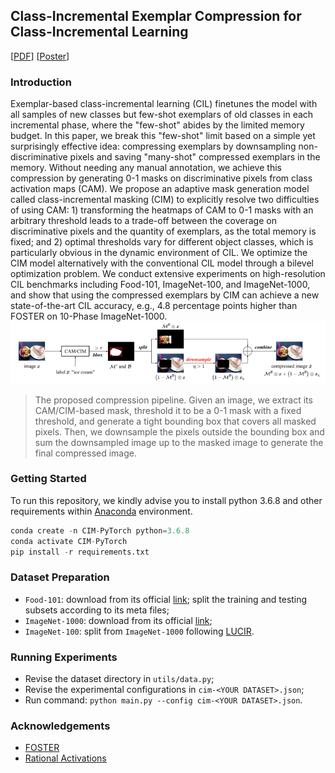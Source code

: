 ## Class-Incremental Exemplar Compression for Class-Incremental Learning

\[[PDF](https://openaccess.thecvf.com/content/CVPR2023/papers/Luo_Class-Incremental_Exemplar_Compression_for_Class-Incremental_Learning_CVPR_2023_paper.pdf)\] \[[Poster](https://github.com/xfflzl/CIM-CIL/blob/main/materials/poster.pdf)\]

### Introduction
Exemplar-based class-incremental learning (CIL) finetunes the model with all samples of new classes but few-shot exemplars of old classes in each incremental phase, where the "few-shot" abides by the limited memory budget. In this paper, we break this "few-shot" limit based on a simple yet surprisingly effective idea: compressing exemplars by downsampling non-discriminative pixels and saving "many-shot" compressed exemplars in the memory. Without needing any manual annotation, we achieve this compression by generating 0-1 masks on discriminative pixels from class activation maps (CAM). We propose an adaptive mask generation model called class-incremental masking (CIM) to explicitly resolve two difficulties of using CAM: 1) transforming the heatmaps of CAM to 0-1 masks with an arbitrary threshold leads to a trade-off between the coverage on discriminative pixels and the quantity of exemplars, as the total memory is fixed; and 2) optimal thresholds vary for different object classes, which is particularly obvious in the dynamic environment of CIL. We optimize the CIM model alternatively with the conventional CIL model through a bilevel optimization problem. We conduct extensive experiments on high-resolution CIL benchmarks including Food-101, ImageNet-100, and ImageNet-1000, and show that using the compressed exemplars by CIM can achieve a new state-of-the-art CIL accuracy, e.g., 4.8 percentage points higher than FOSTER on 10-Phase ImageNet-1000.
![framework](https://github.com/xfflzl/CIM-CIL/blob/main/materials/framework.png)
> The proposed compression pipeline. Given an image, we extract its CAM/CIM-based mask, threshold
it to be a 0-1 mask with a fixed threshold, and generate a tight bounding box that covers all masked pixels. Then, we downsample the pixels outside the bounding box and sum the downsampled image up to the masked image to generate the final compressed image.

### Getting Started
To run this repository, we kindly advise you to install python 3.6.8 and other requirements within [Anaconda](https://www.anaconda.com/) environment.
```python
conda create -n CIM-PyTorch python=3.6.8
conda activate CIM-PyTorch
pip install -r requirements.txt
```

### Dataset Preparation
* `Food-101`: download from its official [link](https://data.vision.ee.ethz.ch/cvl/datasets_extra/food-101/); split the training and testing subsets according to its meta files;
* `ImageNet-1000`: download from its official [link](https://image-net.org/);
* `ImageNet-100`: split from `ImageNet-1000` following [LUCIR](https://github.com/hshustc/CVPR19_Incremental_Learning).
  
### Running Experiments
* Revise the dataset directory in `utils/data.py`; 
* Revise the experimental configurations in `cim-<YOUR DATASET>.json`;
* Run command: `python main.py --config cim-<YOUR DATASET>.json`.

### Acknowledgements
* [FOSTER](https://github.com/G-U-N/ECCV22-FOSTER)
* [Rational Activations](https://github.com/ml-research/rational_activations)
